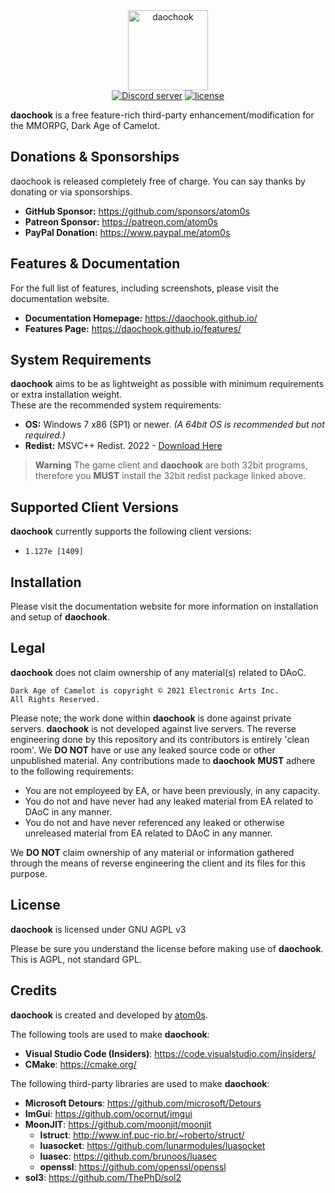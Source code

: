 <div align="center">
    <img width="128" src="https://github.com/atom0s/daochook/raw/main/repo/daochook.png" alt="daochook">
    <br/>
</div>

<div align="center">
    <a href="https://discord.gg/MtqPZJj5"><img src="https://img.shields.io/discord/1022736642257211393.svg?style=for-the-badge" alt="Discord server" /></a>
    <a href="LICENSE.md"><img src="https://img.shields.io/badge/License-AGPL_v3-blue?style=for-the-badge" alt="license" /></a>
    <br/>
</div>

**daochook** is a free feature-rich third-party enhancement/modification for the MMORPG, Dark Age of Camelot.

## Donations & Sponsorships

daochook is released completely free of charge. You can say thanks by donating or via sponsorships.

  * **GitHub Sponsor:** https://github.com/sponsors/atom0s
  * **Patreon Sponsor:** https://patreon.com/atom0s
  * **PayPal Donation:** https://www.paypal.me/atom0s

## Features & Documentation

For the full list of features, including screenshots, please visit the documentation website.

  - **Documentation Homepage:** https://daochook.github.io/
  - **Features Page:** https://daochook.github.io/features/

## System Requirements

**daochook** aims to be as lightweight as possible with minimum requirements or extra installation weight.\
These are the recommended system requirements:

  * **OS:** Windows 7 x86 (SP1) or newer. _(A 64bit OS is recommended but not required.)_
  * **Redist:** MSVC++ Redist. 2022 - [Download Here](https://aka.ms/vs/17/release/vc_redist.x86.exe)

> **Warning**
> The game client and **daochook** are both 32bit programs, therefore you **MUST** install the 32bit redist package linked above.

## Supported Client Versions

**daochook** currently supports the following client versions:

  * `1.127e [1409]`

## Installation

Please visit the documentation website for more information on installation and setup of **daochook**.

## Legal

**daochook** does not claim ownership of any material(s) related to DAoC.

```
Dark Age of Camelot is copyright © 2021 Electronic Arts Inc.
All Rights Reserved.
```

Please note; the work done within **daochook** is done against private servers. **daochook** is not developed against live servers. The reverse engineering done by this repository and its contributors is entirely 'clean room'. We **DO NOT** have or use any leaked source code or other unpublished material. Any contributions made to **daochook** **MUST** adhere to the following requirements:

  * You are not employeed by EA, or have been previously, in any capacity.
  * You do not and have never had any leaked material from EA related to DAoC in any manner.
  * You do not and have never referenced any leaked or otherwise unreleased material from EA related to DAoC in any manner.

We **DO NOT** claim ownership of any material or information gathered through the means of reverse engineering the client and its files for this purpose.

## License

**daochook** is licensed under GNU AGPL v3

Please be sure you understand the license before making use of **daochook**. This is AGPL, not standard GPL.

## Credits

**daochook** is created and developed by [atom0s](https://github.com/atom0s).

The following tools are used to make **daochook**:

  * **Visual Studio Code (Insiders)**: https://code.visualstudio.com/insiders/
  * **CMake**: https://cmake.org/

The following third-party libraries are used to make **daochook**:

  * **Microsoft Detours**: https://github.com/microsoft/Detours
  * **ImGui**: https://github.com/ocornut/imgui
  * **MoonJIT**: https://github.com/moonjit/moonjit
    * **lstruct**: http://www.inf.puc-rio.br/~roberto/struct/
    * **luasocket**: https://github.com/lunarmodules/luasocket
    * **luasec**: https://github.com/brunoos/luasec
    * **openssl**: https://github.com/openssl/openssl
  * **sol3**: https://github.com/ThePhD/sol2

